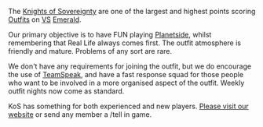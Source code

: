 The [Knights of Sovereignty](http://www.knightsofsovereignty.org) are
one of the largest and highest points scoring
[Outfits](Outfit "wikilink") on [VS](VS "wikilink")
[Emerald](Emerald "wikilink").

Our primary objective is to have FUN playing
[Planetside](Planetside "wikilink"), whilst remembering that Real Life
always comes first. The outfit atmosphere is friendly and mature.
Problems of any sort are rare.

We don't have any requirements for joining the outfit, but we do
encourage the use of [TeamSpeak](TeamSpeak "wikilink"), and have a fast
response squad for those people who want to be involved in a more
organised aspect of the outfit. Weekly outfit nights now come as
standard.

KoS has something for both experienced and new players. [Please visit
our website](http://www.knightsofsovereignty.org) or send any member a
/tell in game.